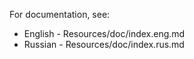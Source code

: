 For documentation, see:

- English - Resources/doc/index.eng.md
- Russian - Resources/doc/index.rus.md
